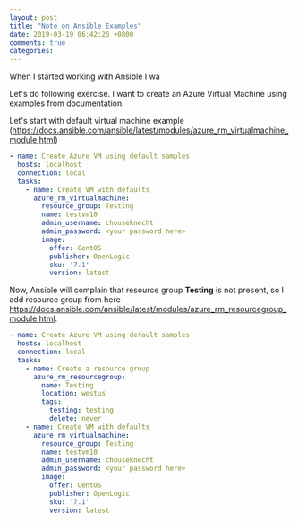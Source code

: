 ```yaml
---
layout: post
title: "Note on Ansible Examples"
date: 2019-03-19 06:42:26 +0800
comments: true
categories: 
---
```


When I started working with Ansible I wa

Let's do following exercise. I want to create an Azure Virtual Machine using examples from documentation.

Let's start with default virtual machine example (https://docs.ansible.com/ansible/latest/modules/azure_rm_virtualmachine_module.html)

```yaml
- name: Create Azure VM using default samples
  hosts: localhost
  connection: local
  tasks:
    - name: Create VM with defaults
      azure_rm_virtualmachine:
        resource_group: Testing
        name: testvm10
        admin_username: chouseknecht
        admin_password: <your password here>
        image:
          offer: CentOS
          publisher: OpenLogic
          sku: '7.1'
          version: latest
```

Now, Ansible will complain that resource group **Testing** is not present, so I add resource group from here https://docs.ansible.com/ansible/latest/modules/azure_rm_resourcegroup_module.html:

```yaml
- name: Create Azure VM using default samples
  hosts: localhost
  connection: local
  tasks:
    - name: Create a resource group
      azure_rm_resourcegroup:
        name: Testing
        location: westus
        tags:
          testing: testing
          delete: never
    - name: Create VM with defaults
      azure_rm_virtualmachine:
        resource_group: Testing
        name: testvm10
        admin_username: chouseknecht
        admin_password: <your password here>
        image:
          offer: CentOS
          publisher: OpenLogic
          sku: '7.1'
          version: latest
```
